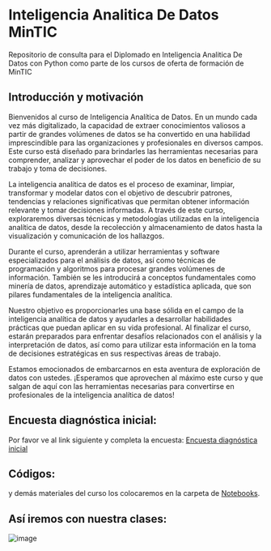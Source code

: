 # Inteligencia Analitica De Datos MinTIC
Repositorio de consulta para el Diplomado en Inteligencia Analitica De Datos con Python como parte de los cursos de oferta de formación de MinTIC

## Introducción y motivación
Bienvenidos al curso de Inteligencia Analítica de Datos. En un mundo cada vez más digitalizado, la capacidad de extraer conocimientos valiosos a partir de grandes volúmenes de datos se ha convertido en una habilidad imprescindible para las organizaciones y profesionales en diversos campos. Este curso está diseñado para brindarles las herramientas necesarias para comprender, analizar y aprovechar el poder de los datos en beneficio de su trabajo y toma de decisiones.

La inteligencia analítica de datos es el proceso de examinar, limpiar, transformar y modelar datos con el objetivo de descubrir patrones, tendencias y relaciones significativas que permitan obtener información relevante y tomar decisiones informadas. A través de este curso, exploraremos diversas técnicas y metodologías utilizadas en la inteligencia analítica de datos, desde la recolección y almacenamiento de datos hasta la visualización y comunicación de los hallazgos.

Durante el curso, aprenderán a utilizar herramientas y software especializados para el análisis de datos, así como técnicas de programación y algoritmos para procesar grandes volúmenes de información. También se les introducirá a conceptos fundamentales como minería de datos, aprendizaje automático y estadística aplicada, que son pilares fundamentales de la inteligencia analítica.

Nuestro objetivo es proporcionarles una base sólida en el campo de la inteligencia analítica de datos y ayudarles a desarrollar habilidades prácticas que puedan aplicar en su vida profesional. Al finalizar el curso, estarán preparados para enfrentar desafíos relacionados con el análisis y la interpretación de datos, así como para utilizar esta información en la toma de decisiones estratégicas en sus respectivas áreas de trabajo.

Estamos emocionados de embarcarnos en esta aventura de exploración de datos con ustedes. ¡Esperamos que aprovechen al máximo este curso y que salgan de aquí con las herramientas necesarias para convertirse en profesionales de la inteligencia analítica de datos!

## Encuesta diagnóstica inicial:
Por favor ve al link siguiente y completa la encuesta: [Encuesta diagnóstica inicial](https://forms.office.com/Pages/ResponsePage.aspx?id=UJ5k6tInGEOcuS_P_hb9QeURiEvJMIJOvGAO1YAE8NlUQTBISTgxMjdBTjlLV0lWRjg2MlpDM05NUC4u)

## Códigos:
y demás materiales del curso los colocaremos en la carpeta de [Notebooks](Notebooks).

## Así iremos con nuestra clases:
![image](https://github.com/sierraporta/InteligenciaAnaliticaDeDatos_MinTIC/assets/29123331/917d6739-0598-4d4b-bebb-4fc485ae3ec2)

